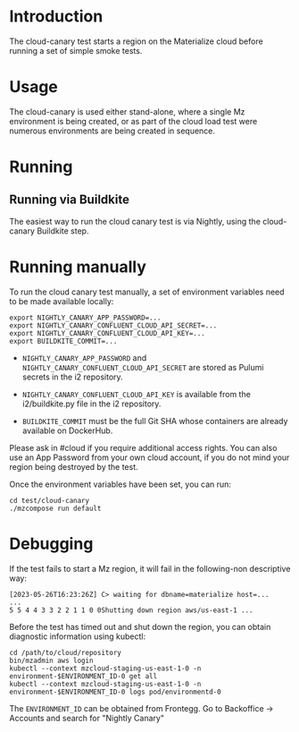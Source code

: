 # Introduction

The cloud-canary test starts a region on the Materialize cloud before running a set of simple smoke tests.

# Usage

The cloud-canary is used either stand-alone, where a single Mz environment is being created, or
as part of the cloud load test were numerous environments are being created in sequence.

# Running

## Running via Buildkite

The easiest way to run the cloud canary test is via Nightly, using the cloud-canary Buildkite step.

# Running manually

To run the cloud canary test manually, a set of environment variables need to be made available locally:

```
export NIGHTLY_CANARY_APP_PASSWORD=...
export NIGHTLY_CANARY_CONFLUENT_CLOUD_API_SECRET=...
export NIGHTLY_CANARY_CONFLUENT_CLOUD_API_KEY=...
export BUILDKITE_COMMIT=...
```

- `NIGHTLY_CANARY_APP_PASSWORD` and `NIGHTLY_CANARY_CONFLUENT_CLOUD_API_SECRET` are stored
as Pulumi secrets in the i2 repository.

- `NIGHTLY_CANARY_CONFLUENT_CLOUD_API_KEY` is available from the i2/buildkite.py file
in the i2 repository.

- `BUILDKITE_COMMIT` must be the full Git SHA whose containers are already available on DockerHub.

Please ask in #cloud if you require additional access rights. You can also use an App Password from
your own cloud account, if you do not mind your region being destroyed by the test.

Once the environment variables have been set, you can run:

```
cd test/cloud-canary
./mzcompose run default
```

# Debugging

If the test fails to start a Mz region, it will fail in the following-non descriptive way:

```
[2023-05-26T16:23:26Z] C> waiting for dbname=materialize host=...
...
5 5 4 4 3 3 2 2 1 1 0 0Shutting down region aws/us-east-1 ...
```

Before the test has timed out and shut down the region, you can obtain diagnostic information using kubectl:

```
cd /path/to/cloud/repository
bin/mzadmin aws login
kubectl --context mzcloud-staging-us-east-1-0 -n environment-$ENVIRONMENT_ID-0 get all
kubectl --context mzcloud-staging-us-east-1-0 -n environment-$ENVIRONMENT_ID-0 logs pod/environmentd-0
```

The `ENVIRONMENT_ID` can be obtained from Frontegg. Go to Backoffice -> Accounts and search for "Nightly Canary"
